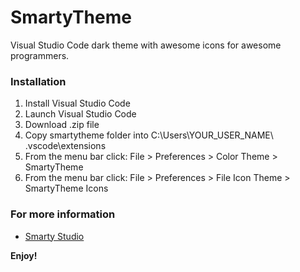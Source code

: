 # SmartyTheme

Visual Studio Code dark theme with awesome icons for awesome programmers.

### Installation
1. Install Visual Studio Code
2. Launch Visual Studio Code
3. Download .zip file
4. Copy smartytheme folder into C:\Users\YOUR_USER_NAME\ .vscode\extensions
5. From the menu bar click: File > Preferences > Color Theme > SmartyTheme
6. From the menu bar click: File > Preferences > File Icon Theme > SmartyTheme Icons

### For more information
* [Smarty Studio](https://smartystudio.net/vscode-extensions)

**Enjoy!**
